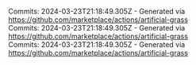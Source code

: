 Commits: 2024-03-23T21:18:49.305Z - Generated via https://github.com/marketplace/actions/artificial-grass
<br>
Commits: 2024-03-23T21:18:49.305Z - Generated via https://github.com/marketplace/actions/artificial-grass
<br>
Commits: 2024-03-23T21:18:49.305Z - Generated via https://github.com/marketplace/actions/artificial-grass
<br>
